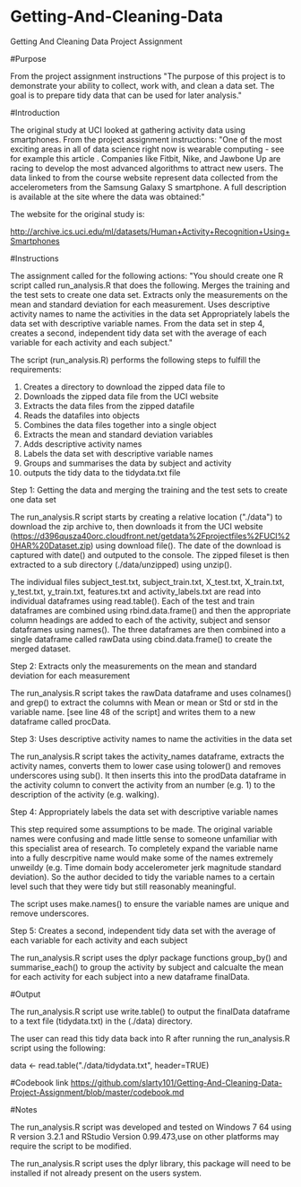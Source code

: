 # Getting-And-Cleaning-Data
Getting And Cleaning Data Project Assignment

#Purpose

From the project assignment instructions "The purpose of this project is to demonstrate your ability to collect, work with, and clean a data set. The goal is to prepare tidy data that can be used for later analysis."

#Introduction

The original study at UCI looked at gathering activity data using smartphones. From the project assignment instructions: "One of the most exciting areas in all of data science right now is wearable computing - see for example this article . Companies like Fitbit, Nike, and Jawbone Up are racing to develop the most advanced algorithms to attract new users. The data linked to from the course website represent data collected from the accelerometers from the Samsung Galaxy S smartphone. A full description is available at the site where the data was obtained:"

The website for the original study is:

http://archive.ics.uci.edu/ml/datasets/Human+Activity+Recognition+Using+Smartphones

#Instructions

The assignment called for the following actions:
"You should create one R script called run_analysis.R that does the following. 
Merges the training and the test sets to create one data set.
Extracts only the measurements on the mean and standard deviation for each measurement. 
Uses descriptive activity names to name the activities in the data set
Appropriately labels the data set with descriptive variable names. 
From the data set in step 4, creates a second, independent tidy data set with the average of each variable for each activity and each subject."

The script (run_analysis.R) performs the following steps to fulfill the requirements:

1. Creates a directory to download the zipped data file to
2. Downloads the zipped data file from the UCI website
3. Extracts the data files from the zipped datafile
4. Reads the datafiles into objects
5. Combines the data files together into a single object
6. Extracts the mean and standard deviation variables
7. Adds descriptive activity names
8. Labels the data set with descriptive variable names
9. Groups and summarises the data by subject and activity
10. outputs the tidy data to the tidydata.txt file

Step 1: Getting the data and merging the training and the test sets to create one data set

The run_analysis.R script starts by creating a relative location ("./data") to download the zip archive to, then downloads it from the UCI website (https://d396qusza40orc.cloudfront.net/getdata%2Fprojectfiles%2FUCI%20HAR%20Dataset.zip) using download file(). The date  of the download is captured with date() and outputed to the console. The zipped fileset is then extracted to a sub directory (./data/unzipped) using unzip().

The individual files subject_test.txt, subject_train.txt, X_test.txt, X_train.txt, y_test.txt, y_train.txt, features.txt and activity_labels.txt are read into individual dataframes using read.table(). Each of the test and train dataframes are combined using rbind.data.frame() and then the appropriate column headings are added to each of the activity, subject and sensor dataframes using names(). The three dataframes are then combined into a single dataframe called rawData using cbind.data.frame() to create the merged dataset.

Step 2: Extracts only the measurements on the mean and standard deviation for each measurement

The run_analysis.R script takes the rawData dataframe and uses colnames() and grep() to extract the columns with Mean or mean or Std or std in the variable name. [see line 48 of the script] and writes them to a new dataframe called procData.

Step 3: Uses descriptive activity names to name the activities in the data set

The run_analysis.R script takes the activity_names dataframe, extracts the activity names, converts them to lower case using tolower() and removes underscores using sub(). It then inserts this into the prodData dataframe in the activity column to convert the activity from an number (e.g. 1) to the description of the activity (e.g. walking).

Step 4: Appropriately labels the data set with descriptive variable names

This step required some assumptions to be made. The original variable names were confusing and made little sense to someone unfamiliar with this specialist area of research. To completely expand the variable name into a fully descrpitive name would make some of the names extremely unweildy (e.g. Time domain body accelerometer jerk magnitude standard deviation). So the author decided to tidy the variable names to a certain level such that they were tidy but still reasonably meaningful.

The script uses make.names() to ensure the variable names are unique and remove underscores.

Step 5: Creates a second, independent tidy data set with the average of each variable for each activity and each subject

The run_analysis.R script uses the dplyr package functions group_by() and summarise_each() to group the activity by subject and calcualte the mean for each activity for each subject into a new dataframe finalData.  

#Output

The run_analysis.R script use write.table() to output the finalData dataframe to a text file (tidydata.txt) in the (./data) directory.

The user can read this tidy data back into R after running the run_analysis.R script using the following:

data <- read.table("./data/tidydata.txt", header=TRUE)

#Codebook link
https://github.com/slarty101/Getting-And-Cleaning-Data-Project-Assignment/blob/master/codebook.md

#Notes

The run_analysis.R script was developed and tested on Windows 7 64 using R version 3.2.1 and RStudio Version 0.99.473,use on other platforms may require the script to be modified.

The run_analysis.R script uses the dplyr library, this package will need to be installed if not already present on the users system.
